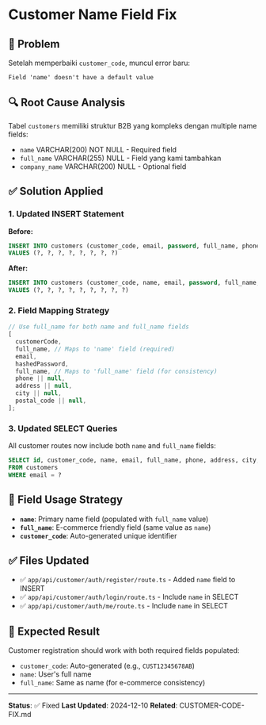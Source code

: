 # Customer Name Field Fix

## 🐛 Problem

Setelah memperbaiki `customer_code`, muncul error baru:

```
Field 'name' doesn't have a default value
```

## 🔍 Root Cause Analysis

Tabel `customers` memiliki struktur B2B yang kompleks dengan multiple name fields:

- `name` VARCHAR(200) NOT NULL - Required field
- `full_name` VARCHAR(255) NULL - Field yang kami tambahkan
- `company_name` VARCHAR(200) NULL - Optional field

## ✅ Solution Applied

### 1. Updated INSERT Statement

**Before:**

```sql
INSERT INTO customers (customer_code, email, password, full_name, phone, address, city, postal_code)
VALUES (?, ?, ?, ?, ?, ?, ?, ?)
```

**After:**

```sql
INSERT INTO customers (customer_code, name, email, password, full_name, phone, address, city, postal_code)
VALUES (?, ?, ?, ?, ?, ?, ?, ?, ?)
```

### 2. Field Mapping Strategy

```typescript
// Use full_name for both name and full_name fields
[
  customerCode,
  full_name, // Maps to 'name' field (required)
  email,
  hashedPassword,
  full_name, // Maps to 'full_name' field (for consistency)
  phone || null,
  address || null,
  city || null,
  postal_code || null,
];
```

### 3. Updated SELECT Queries

All customer routes now include both `name` and `full_name` fields:

```sql
SELECT id, customer_code, name, email, full_name, phone, address, city, postal_code, is_active
FROM customers
WHERE email = ?
```

## 🎯 Field Usage Strategy

- **`name`**: Primary name field (populated with `full_name` value)
- **`full_name`**: E-commerce friendly field (same value as `name`)
- **`customer_code`**: Auto-generated unique identifier

## ✅ Files Updated

- ✅ `app/api/customer/auth/register/route.ts` - Added `name` field to INSERT
- ✅ `app/api/customer/auth/login/route.ts` - Include `name` in SELECT
- ✅ `app/api/customer/auth/me/route.ts` - Include `name` in SELECT

## 🧪 Expected Result

Customer registration should work with both required fields populated:

- `customer_code`: Auto-generated (e.g., `CUST12345678AB`)
- `name`: User's full name
- `full_name`: Same as name (for e-commerce consistency)

---

**Status**: ✅ Fixed
**Last Updated**: 2024-12-10
**Related**: CUSTOMER-CODE-FIX.md
